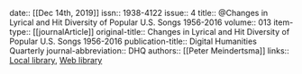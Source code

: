 date:: [[Dec 14th, 2019]]
issn:: 1938-4122
issue:: 4
title:: @Changes in Lyrical and Hit Diversity of Popular U.S. Songs 1956-2016
volume:: 013
item-type:: [[journalArticle]]
original-title:: Changes in Lyrical and Hit Diversity of Popular U.S. Songs 1956-2016
publication-title:: Digital Humanities Quarterly
journal-abbreviation:: DHQ
authors:: [[Peter Meindertsma]]
links:: [Local library](zotero://select/groups/2386895/items/N7HQ67GU), [Web library](https://www.zotero.org/groups/2386895/items/N7HQ67GU)
